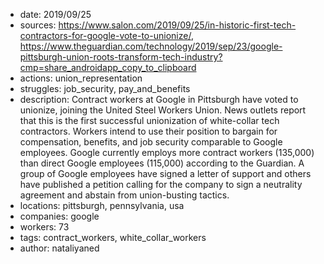 - date: 2019/09/25
- sources: https://www.salon.com/2019/09/25/in-historic-first-tech-contractors-for-google-vote-to-unionize/, https://www.theguardian.com/technology/2019/sep/23/google-pittsburgh-union-roots-transform-tech-industry?cmp=share_androidapp_copy_to_clipboard
- actions: union_representation
- struggles: job_security, pay_and_benefits
- description: Contract workers at Google in Pittsburgh have voted to unionize, joining the United Steel Workers Union. News outlets report that this is the first successful unionization of white-collar tech contractors. Workers intend to use their position to bargain for compensation, benefits, and job security comparable to Google employees. Google currently employs more contract workers (135,000) than direct Google employees (115,000) according to the Guardian. A group of Google employees have signed a letter of support and others have published a petition calling for the company to sign a neutrality agreement and abstain from union-busting tactics.
- locations: pittsburgh, pennsylvania, usa
- companies: google
- workers: 73
- tags: contract_workers, white_collar_workers
- author: nataliyaned
